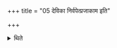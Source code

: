 +++
title = "05 देविका निर्वपेत्प्रजाकाम इति"

+++

<details><summary>थिते</summary>

देविका निर्वपेत्प्रजाकाम इति काम्याः ५
</details>
